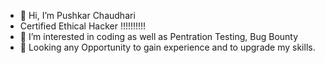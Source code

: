 - 👋 Hi, I’m Pushkar Chaudhari
- Certified Ethical Hacker !!!!!!!!!!
- 👀 I’m interested in coding as well as Pentration Testing, Bug Bounty
- 💞️ Looking any Opportunity to gain experience and to upgrade my skills.

<!---
yash123456901/yash123456901 is a ✨ special ✨ repository because its `README.md` (this file) appears on your GitHub profile.
You can click the Preview link to take a look at your changes.
--->
